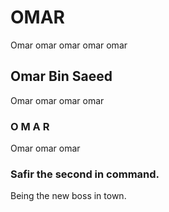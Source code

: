 # OMAR
Omar omar omar omar omar

## Omar Bin Saeed
Omar omar omar omar

### O M A R
Omar omar omar

### Safir the second in command.
Being the new boss in town.

